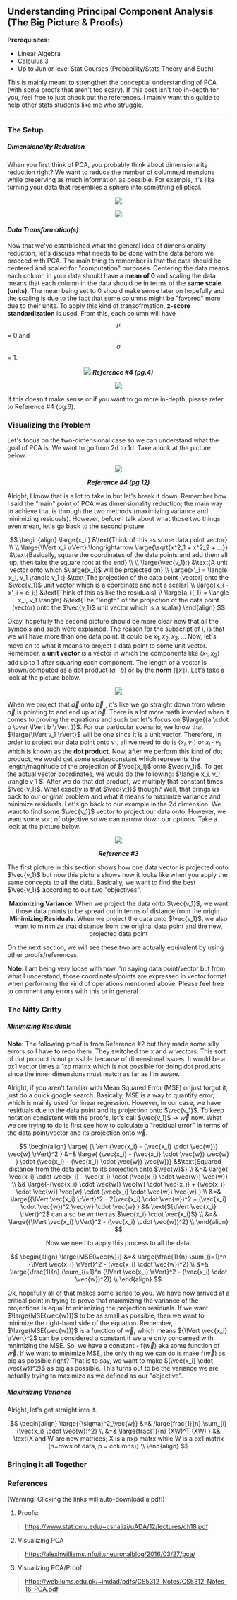 ## Understanding Principal Component Analysis (The Big Picture & Proofs)

**Prerequisites**:
- Linear Algebra
- Calculus 3
- Up to Junior level Stat Courses (Probability/Stats Theory and Such)

This is mainly meant to strengthen the conceptial understanding of PCA (with some proofs that aren't too scary). If this post isn't too in-depth for you, feel free to just check out the references. I mainly want this guide to help other stats students like me who struggle. 

---

### The Setup

##### ***Dimensionality Reduction***

When you first think of PCA, you probably think about dimensionality reduction right? We want to reduce the number of columns/dimensions while preserving as much information as possible. 
For example, it's like turning your data that resembles a sphere into something elliptical.

<p align="center">

  <img src="https://github.com/user-attachments/assets/1fb2e58a-c830-47ae-b7a4-65fec60afac0">

</p>

<p align="center">

  <img src="https://github.com/user-attachments/assets/6aa956aa-4321-4889-8196-a2b499b63f7a">

</p>

#### ***Data Transformation(s)***
Now that we've estatblished what the general idea of dimensionality reduction, let's discuss what needs to be done with the data before we procced with PCA. The main thing to remember is that the data should be centered and scaled for "computation" purposes. Centering the data means each column in your data should have a **mean of 0** and scaling the data means that each column in the data should be in terms of the **same scale (units)**. The mean being set to 0 should make sense later on hopefully and the scaling is due to the fact that some columns might be "favored" more due to their units. To apply this kind of transofrmation, **z-score standardization** is used. From this, each column will have $$\mu$$ = 0 and $$\sigma$$ = 1.

<p align="center">

  <img src="https://github.com/user-attachments/assets/90b37e0e-9de3-4242-9174-e114432bbed0">
  <strong><i>Reference #4 (pg.4)</i></strong> 

</p>

<p align="center">

  <img src="https://github.com/user-attachments/assets/822e00c0-2ea5-4b97-a698-91a0495fcd86">


</p>

If this doesn't make sense or if you want to go more in-depth, please refer to Reference #4 (pg.6).


### Visualizing the Problem

Let's focus on the two-dimensional case so we can understand what the goal of PCA is. We want to go from 2d to 1d. Take a look at the picture below.

<p align="center">
  <img src="https://github.com/user-attachments/assets/8fcabfc4-9df8-4df5-bb6a-541bf4610a88">
</p>

<p align="center">
<strong><i>Reference #4 (pg.12) </i></strong>
</p>

Alright, I know that is a lot to take in but let's break it down. Remember how I said the "main" point of PCA was dimensionality reduction; the main way to achieve that is through the two methods (maximizing variance and minimizing residuals). However, before I talk about what those two things even mean, let's go back to the second picture. 


  
<p align="center">

$$
\begin{align}
\large{x_i:} &\text{Think of this as some data point vector} \\
\\
\large{\lVert x_i  \rVert} \longrightarrow \large{\sqrt{x^2_1 + x^2_2 + ...}} &\text{Basically, square the coordinates of the data points and add them all up; then take the square root at the end}  \\
\\
\large{\vec{v_1}:} &\text{A unit vector onto which $\large{x_i}$ will be projected on} \\
\large{x'_i = \langle x_i, v_1 \rangle v_1 :} &\text{The projection of the data point (vector) onto the $\vec{v_1}$ unit vector which is a coordinate and not a scalar} \\
\large{x_i - x'_i = e_i:} &\text{Think of this as like the residuals} \\
\large{a_i{_1} = \langle x_i, v_1 \rangle} &\text{The "length" of the projection of the data point (vector) onto the $\vec{v_1}$ unit vector which is a scalar}
\end{align}
$$
</p>

Okay, hopefully the second picture should be more clear now that all the symbols and such were explained. The reason for the subscript of i, is that we will have more than one data point. It could be $x_1, x_2, x_3, ...$ Now, let's move on to what it means to project a data point to some unit vector. Remember, a **unit vector** is a vector in which the components like $\langle x_1, x_2 \rangle$ add up to 1 after squaring each component. The length of a vector is shown/computed as a dot product ($a \cdot b$) or by the **norm** ($\lVert x \rVert$). Let's take a look at the picture below.

<p align="center">
  <img src="https://github.com/user-attachments/assets/fa07da87-88ae-4f02-8167-f4e49abb6f8b">
</p>

When we project that $\vec{a}$ onto $\vec{b}$ , it's like we go straight down from where $\vec{a}$ is pointing to and end up at $\vec{b}$. There is a lot more math invovled when it comes to proving the equations and such but let's focus on $\large{{a \cdot b \over \lVert b \rVert }}$. For our particular scenario, we know that $\large{\lVert v_1  \rVert}$ will be one since it is a unit vector. Therefore, in order to project our data point onto $v_1$, all we need to do is $\langle x_i, v_1 \rangle$ or $x_i \cdot v_1$ which is known as the **dot product**. Now, after we perform this kind of dot product, we would get some scalar/constant which represents the length/magnitude of the projection of $\vec{x_i}$ onto $\vec{v_1}$. To get the actual vector coordinates, we would do the following:  $\langle x_i, v_1 \rangle v_1 $. After we do that dot product, we multiply that constant times $\vec{v_1}$. What exactly is that $\vec{v_1}$ though? Well, that brings us back to our original problem and what it means to maximize variance and minimize residuals. Let's go back to our example in the 2d dimension. We want to find some $\vec{v_1}$ vector to project our data onto. However, we want some sort of objective so we can narrow down our options. Take a look at the picture below.

<p align="center">
  <img src="https://github.com/user-attachments/assets/946841ff-b164-449e-8d70-e4ac6a9a9b6d">
</p>

<p align="center">
<strong><i>Reference #3</i></strong>
</p>

The first picture in this section shows how one data vector is projected onto $\vec{v_1}$ but now this picture shows how it looks like when you apply the same concepts to all the data. Basically, we want to find the best $\vec{v_1}$ according to our two "objectives".
<br/>


<p align="center">
<b>Maximizing Variance</b>: When we project the data onto $\vec{v_1}$, we want those data points to be spread out in terms of distance from the origin. 
<br/>
<b>Minimizing Residuals</b>: When we project the data onto $\vec{v_1}$, we also want to minimize that distance from the original data point and the new, projected data point
</p>

On the next section, we will see these two are actually equivalent by using other proofs/references. 

**Note**: I am being very loose with how I'm saying data point/vector but from what I understand, those coordinates/points are expressed in vector format when performing the kind of operations mentioned above. Please feel free to comment any errors with this or in general.

### The Nitty Gritty

##### ***Minimizing Residuals***

**Note**: The following proof is from Reference #2 but they made some silly errors so I have to redo them. They switched the x and w vectors. This sort of dot product is not possible because of dimensional issues. It would be a px1 vector times a 1xp matrix which is not possible for doing dot products since the inner dimensions must match as far as I'm aware.

Alright, if you aren't familiar with Mean Squared Error (MSE) or just forgot it, just do a quick google search. Basically, MSE is a way to quantify error, which is mainly used for linear regression. However, in our case, we have residuals due to the data point and its projection onto $\vec{v_1}$. To keep notation consistent with the proofs, let's call $\vec{v_1}$  $\longrightarrow$ $\vec{w}$ now. What we are trying to do is first see how to calculate a "residual error" in terms of the data point/vector and its projection onto $\vec{w}$.

<p align="center">
$$
\begin{align}
\large{ {\lVert {\vec{x_i} - (\vec{x_i} \cdot \vec{w})} \vec{w} \rVert}^2 } &=& \large{ (\vec{x_i} - (\vec{x_i} \cdot \vec{w}) \vec{w}  ) \cdot (\vec{x_i} - (\vec{x_i} \cdot \vec{w}) \vec{w})} &&\text{Squared distance from the data point to its projection onto $\vec{w}$} \\
&=& \large{ \vec{x_i} \cdot \vec{x_i} - \vec{x_i} \cdot (\vec{x_i} \cdot \vec{w}) \vec{w}} \\
&& \large{-(\vec{x_i} \cdot \vec{w}) \vec{w} \cdot \vec{x_i} + (\vec{x_i} \cdot \vec{w}) \vec{w} \cdot (\vec{x_i} \cdot \vec{w}) \vec{w} } \\
&=& \large{{\lVert \vec{x_i} \rVert}^2 - 2(\vec{x_i} \cdot \vec{w})^2 + (\vec{x_i} \cdot \vec{w})^2 \vec{w} \cdot \vec{w} } && \text{${\lVert \vec{x_i} \rVert}^2$ can also be written as $\vec{x_i} \cdot \vec{x_i}$} \\
&=& \large{{\lVert \vec{x_i} \rVert}^2 - (\vec{x_i} \cdot \vec{w})^2} \\
\end{align}
$$
</p>

<p align="center">
Now we need to apply this process to all the data!
</p>

<p align="center">
$$
\begin{align}
\large{MSE(\vec{w})} &=& \large{\frac{1}{n} \sum_{i=1}^n {\lVert \vec{x_i} \rVert}^2 - (\vec{x_i} \cdot \vec{w})^2} \\
&=& \large{\frac{1}{n} (\sum_{i=1}^n {\lVert \vec{x_i} \rVert}^2 - (\vec{x_i} \cdot \vec{w})^2)} \\
\end{align}
$$
</p>

Ok, hopefully all of that makes some sense to you. We have now arrived at a critical point in trying to prove that maximizing the variance of the projections is equal to minimizing the projection residuals. If we want $\large{MSE(\vec{w})}$ to be as small as possible, then we want to minimize the right-hand side of the equation. Remember, $\large{MSE(\vec{w})}$ is a function of $\vec{w}$, which means ${\lVert \vec{x_i} \rVert}^2$ can be considered a constant if we are only concerned with mnimizing the MSE. So, we have a constant - f($\vec{w}$) aka some function of $\vec{w}$. If we want to minimize MSE, the only thing we can do is make f($\vec{w}$) as big as possible right? That is to say, we want to make $(\vec{x_i} \cdot \vec{w})^2)$ as big as possible. This turns out to be the variance we are actually trying to maximize as we defined as our "objective". 


##### ***Maximizing Variance***
Alright, let's get straight into it.

<p align="center">
$$
\begin{align}
\large{{\sigma}^2_\vec{w}} &=& /large{frac{1}{n} \sum_{i} (\vec{x_i} \cdot \vec{w})^2}  \\
&=& \large{frac{1}{n} (XW)^T (XW) } && \text{X and W are now matrices; X is a nxp matrx while W is a px1 matrix (n=rows of data, p = columns)} \\
\end{align}
$$
</p>

### Bringing it all Together









### References 
(Warning: Clicking the links will auto-download a pdf!)

1. Proofs:
> https://www.stat.cmu.edu/~cshalizi/uADA/12/lectures/ch18.pdf

2. Visualizing PCA
> https://alexhwilliams.info/itsneuronalblog/2016/03/27/pca/

3. Visualizing PCA/Proof
> https://web.lums.edu.pk/~imdad/pdfs/CS5312_Notes/CS5312_Notes-16-PCA.pdf
